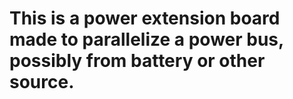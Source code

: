 # This is a power extension board made to parallelize a power bus, possibly from battery or other source.
